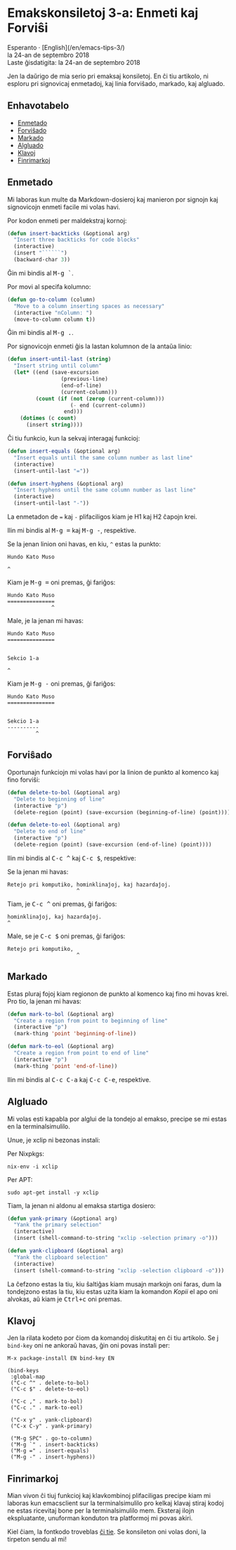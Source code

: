 Emakskonsiletoj 3-a: Enmeti kaj Forviŝi
=======================================

<div class="center">Esperanto · [English](/en/emacs-tips-3/)</div>
<div class="center">la 24-an de septembro 2018</div>
<div class="center">Laste ĝisdatigita: la 24-an de septembro 2018</div>

Jen la daŭrigo de mia serio pri emaksaj konsiletoj. En ĉi tiu artikolo, ni esploru pri signovicaj
enmetadoj, kaj linia forviŝado, markado, kaj algluado.


<a name="et"></a>Enhavotabelo
-----------------------------

- [Enmetado](#enmetado)
- [Forviŝado](#forvisxado)
- [Markado](#markado)
- [Algluado](#algluado)
- [Klavoj](#klavoj)
- [Finrimarkoj](#finrimarkoj)


<a name="enmetado"></a>Enmetado
-------------------------------

Mi laboras kun multe da Markdown-dosieroj kaj manieron por signojn kaj signovicojn enmeti facile mi
volas havi.

Por kodon enmeti per maldekstraj kornoj:

```lisp
(defun insert-backticks (&optional arg)
  "Insert three backticks for code blocks"
  (interactive)
  (insert "``````")
  (backward-char 3))
```

Ĝin mi bindis al <kbd>M-g `</kbd>.

Por movi al specifa kolumno:

```lisp
(defun go-to-column (column)
  "Move to a column inserting spaces as necessary"
  (interactive "nColumn: ")
  (move-to-column column t))
```

Ĝin mi bindis al <kbd>M-g .</kbd>.

Por signovicojn enmeti ĝis la lastan kolumnon de la antaŭa linio:

```lisp
(defun insert-until-last (string)
  "Insert string until column"
  (let* ((end (save-excursion
                 (previous-line)
                 (end-of-line)
                 (current-column)))
         (count (if (not (zerop (current-column)))
                    (- end (current-column))
                  end)))
    (dotimes (c count)
      (insert string))))
```

Ĉi tiu funkcio, kun la sekvaj interagaj funkcioj:

```lisp
(defun insert-equals (&optional arg)
  "Insert equals until the same column number as last line"
  (interactive)
  (insert-until-last "="))

(defun insert-hyphens (&optional arg)
  "Insert hyphens until the same column number as last line"
  (interactive)
  (insert-until-last "-"))
```

La enmetadon de `=` kaj `-` plifaciligos kiam je H1 kaj H2 ĉapojn krei.

Ilin mi bindis al <kbd>M-g =</kbd> kaj <kbd>M-g -</kbd>, respektive.

Se la jenan linion oni havas, en kiu, `^` estas la punkto:

```
Hundo Kato Muso

^
```

Kiam je <kbd>M-g =</kbd> oni premas, ĝi fariĝos:

```
Hundo Kato Muso
===============
              ^
```

Male, je la jenan mi havas:

```
Hundo Kato Muso
===============


Sekcio 1-a

^
```


Kiam je <kbd>M-g -</kbd> oni premas, ĝi fariĝos:

```
Hundo Kato Muso
===============


Sekcio 1-a
----------
         ^
```


<a name="forvisxado"></a>Forviŝado
----------------------------------

Oportunajn funkciojn mi volas havi por la linion de punkto al komenco kaj fino forviŝi:

```lisp
(defun delete-to-bol (&optional arg)
  "Delete to beginning of line"
  (interactive "p")
  (delete-region (point) (save-excursion (beginning-of-line) (point))))

(defun delete-to-eol (&optional arg)
  "Delete to end of line"
  (interactive "p")
  (delete-region (point) (save-excursion (end-of-line) (point))))
```

Ilin mi bindis al <kbd>C-c ^</kbd> kaj <kbd>C-c $</kbd>, respektive:

Se la jenan mi havas:

```
Retejo pri komputiko, hominklinaĵoj, kaj hazardaĵoj.
                      ^
```

Tiam, je <kbd>C-c ^</kbd> oni premas, ĝi fariĝos:

```
hominklinaĵoj, kaj hazardaĵoj.
^
```

Male, se je <kbd>C-c $</kbd> oni premas, ĝi fariĝos:

```
Retejo pri komputiko,
                      ^
```

<a name="markado"></a>Markado
-----------------------------

Estas pluraj fojoj kiam regionon de punkto al komenco kaj fino mi hovas krei. Pro tio, la jenan mi
havas:

```lisp
(defun mark-to-bol (&optional arg)
  "Create a region from point to beginning of line"
  (interactive "p")
  (mark-thing 'point 'beginning-of-line))

(defun mark-to-eol (&optional arg)
  "Create a region from point to end of line"
  (interactive "p")
  (mark-thing 'point 'end-of-line))
```

Ilin mi bindis al <kbd>C-c C-a</kbd> kaj <kbd>C-c C-e</kbd>, respektive.



<a name="algluado"></a>Algluado
-------------------------------

Mi volas esti kapabla por alglui de la tondejo al emakso, precipe se mi estas en la
terminalsimulilo.

Unue, je xclip ni bezonas instali:

Per Nixpkgs:

    nix-env -i xclip

Per APT:

    sudo apt-get install -y xclip

Tiam, la jenan ni aldonu al emaksa startiga dosiero:

```lisp
(defun yank-primary (&optional arg)
  "Yank the primary selection"
  (interactive)
  (insert (shell-command-to-string "xclip -selection primary -o")))

(defun yank-clipboard (&optional arg)
  "Yank the clipboard selection"
  (interactive)
  (insert (shell-command-to-string "xclip -selection clipboard -o")))
```

La ĉefzono estas la tiu, kiu ŝaltiĝas kiam musajn markojn oni faras, dum la tondejzono estas la tiu,
kiu estas uzita kiam la komandon _Kopii_ el apo oni alvokas, aŭ kiam je <kbd>Ctrl+c</kbd> oni
premas.


<a name="klavoj"></a>Klavoj
---------------------------

Jen la rilata kodeto por ĉiom da komandoj diskutitaj en ĉi tiu artikolo. Se j `bind-key` oni ne
ankoraŭ havas, ĝin oni povas instali per:

    M-x package-install EN bind-key EN

```
(bind-keys
 :global-map
 ("C-c ^" . delete-to-bol)
 ("C-c $" . delete-to-eol)

 ("C-c ," . mark-to-bol)
 ("C-c ." . mark-to-eol)

 ("C-x y" . yank-clipboard)
 ("C-x C-y" . yank-primary)

 ("M-g SPC" . go-to-column)
 ("M-g `" . insert-backticks)
 ("M-g =" . insert-equals)
 ("M-g -" . insert-hyphens))
 ```


<a name="finrimarkoj"></a>Finrimarkoj
-------------------------------------

Mian vivon ĉi tiuj funkcioj kaj klavkombinoj plifaciligas precipe kiam mi laboras kun emacsclient
sur la terminalsimulilo pro kelkaj klavaj stiraj kodoj ne estas ricevitaj bone per la
terminalsimulilo mem. Eksteraj ilojn ekspluatante, unuforman konduton tra platformoj mi povas akiri.

Kiel ĉiam, la fontkodo troveblas [ĉi tie](https://github.com/ebzzry/dotfiles/tree/master/emacs). Se
konsileton oni volas doni, la tirpeton sendu al mi!
